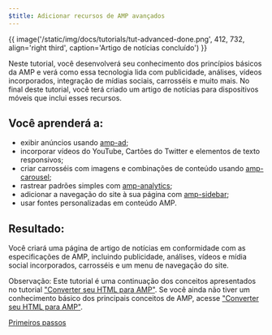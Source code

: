```yaml
---
$title: Adicionar recursos de AMP avançados
---
```


{{ image('/static/img/docs/tutorials/tut-advanced-done.png', 412, 732, align='right third', caption='Artigo de notícias concluído') }}

Neste tutorial, você desenvolverá seu conhecimento dos princípios básicos da AMP e verá como essa tecnologia lida com publicidade, análises, vídeos incorporados, integração de mídias sociais, carrosséis e muito mais. No final deste tutorial, você terá criado um artigo de notícias para dispositivos móveis que inclui esses recursos.

## Você aprenderá a:

- exibir anúncios usando [amp-ad](/pt_br/docs/reference/components/amp-ad.html);
- incorporar vídeos do YouTube, Cartões do Twitter e elementos de texto responsivos;
- criar carrosséis com imagens e combinações de conteúdo usando [amp-carousel](/pt_br/docs/reference/components/amp-carousel.html);
- rastrear padrões simples com [amp-analytics](/pt_br/docs/reference/components/amp-analytics.html);
- adicionar a navegação do site à sua página com [amp-sidebar](/pt_br/docs/reference/components/amp-sidebar.html);
- usar fontes personalizadas em conteúdo AMP.

## Resultado:

Você criará uma página de artigo de notícias em conformidade com as especificações de AMP, incluindo publicidade, análises, vídeos e mídia social incorporados, carrosséis e um menu de navegação do site.

Observação: Este tutorial é uma continuação dos conceitos apresentados no tutorial ["Converter seu HTML para AMP"](/pt_br/docs/fundamentals/converting.html). Se você ainda não tiver um conhecimento básico dos principais conceitos de AMP, acesse ["Converter seu HTML para AMP"](/pt_br/docs/fundamentals/converting.html).

<div class="start-button">
<a class="button" href="/pt_br/docs/fundamentals/add_advanced/setting_up.html"><span class="arrow-next">Primeiros passos</span></a>
</div>

